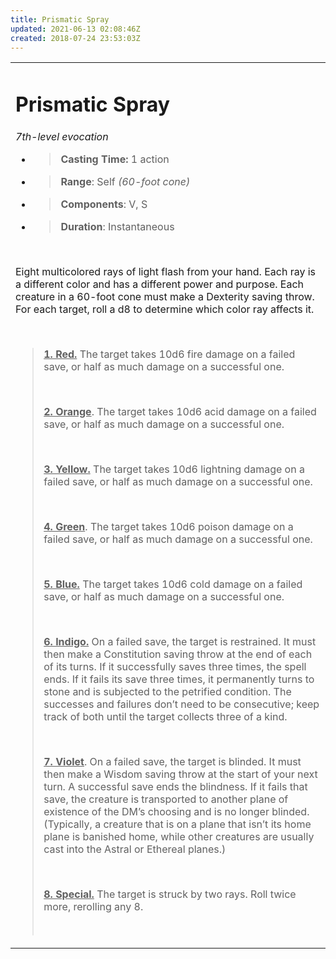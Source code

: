 ```yaml
---
title: Prismatic Spray
updated: 2021-06-13 02:08:46Z
created: 2018-07-24 23:53:03Z
---
```


<table><tbody><tr class="odd"><td><h1 id="prismatic-spray"><strong>Prismatic Spray</strong></h1><p><em>7th-level evocation</em></p><ul><li><blockquote><p><strong>Casting Time:</strong> 1 action</p></blockquote></li><li><blockquote><p><strong>Range</strong>: Self <em>(60-foot cone)</em></p></blockquote></li><li><blockquote><p><strong>Components</strong>: V, S</p></blockquote></li><li><blockquote><p><strong>Duration</strong>: Instantaneous</p></blockquote></li></ul><p> </p><p>Eight multicolored rays of light flash from your hand. Each ray is a different color and has a different power and purpose. Each creature in a 60-foot cone must make a Dexterity saving throw. For each target, roll a d8 to determine which color ray affects it.</p><p> </p><blockquote><p><strong><u>1. Red.</u></strong> The target takes 10d6 fire damage on a failed save, or half as much damage on a successful one.</p><p> </p><p><strong><u>2. Orange</u></strong>. The target takes 10d6 acid damage on a failed save, or half as much damage on a successful one.</p><p> </p><p><strong><u>3. Yellow.</u></strong> The target takes 10d6 lightning damage on a failed save, or half as much damage on a successful one.</p><p> </p><p><strong><u>4. Green</u></strong>. The target takes 10d6 poison damage on a failed save, or half as much damage on a successful one.</p><p> </p><p><strong><u>5. Blue.</u></strong> The target takes 10d6 cold damage on a failed save, or half as much damage on a successful one.</p><p> </p><p><strong><u>6. Indigo.</u></strong> On a failed save, the target is restrained. It must then make a Constitution saving throw at the end of each of its turns. If it successfully saves three times, the spell ends. If it fails its save three times, it permanently turns to stone and is subjected to the petrified condition. The successes and failures don’t need to be consecutive; keep track of both until the target collects three of a kind.</p><p> </p><p><strong><u>7. Violet</u></strong>. On a failed save, the target is blinded. It must then make a Wisdom saving throw at the start of your next turn. A successful save ends the blindness. If it fails that save, the creature is transported to another plane of existence of the DM’s choosing and is no longer blinded. (Typically, a creature that is on a plane that isn’t its home plane is banished home, while other creatures are usually cast into the Astral or Ethereal planes.)</p><p> </p><p><strong><u>8. Special.</u></strong> The target is struck by two rays. Roll twice more, rerolling any 8.</p><p> </p></blockquote></td></tr></tbody></table>